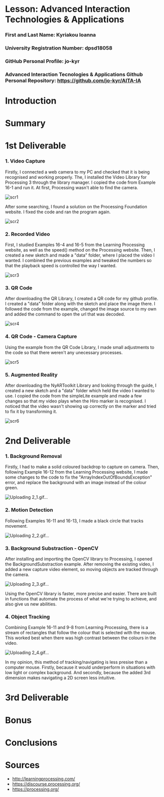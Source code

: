 # Lesson: Advanced Interaction Technologies & Applications

### First and Last Name: Kyriakou Ioanna
### University Registration Number: dpsd18058
### GitHub Personal Profile: jo-kyr
### Advanced Interaction Tecnologies & Applications Github Personal Repository: https://github.com/jo-kyr/AITA-IA

# Introduction

# Summary


# 1st Deliverable
### 1. Video Capture
Firstly, I connected a web camera to my PC and checked that it is being recognised and working properly. The, I installed the Video Library for Processing 3 through the library manager. I copied the code from Example 16-1 and run it. At first, Processing wasn't able to find the camera.

![scr1](https://user-images.githubusercontent.com/97399069/200664041-efd4f63c-10ae-4d5a-a564-4a65b6dbe999.png)

After some searching, I found a solution on the Processing Foundation website. I fixed the code and ran the program again.

![scr2](https://user-images.githubusercontent.com/97399069/200664099-a7f91b81-da15-4a7b-983d-5ef49f822b5a.png)

### 2. Recorded Video
First, I studied Examples 16-4 and 16-5 from the Learning Processing website, as well as the speed() method on the Processing website. Then, I created a new sketch and made a "data" folder, where I placed the video I wanted. I combined the previous examples and tweaked the numbers so that the playback speed is controlled the way I wanted.

![scr3](https://user-images.githubusercontent.com/97399069/200667170-b36215db-2ac7-4b18-829e-9a06323cdc19.png)

### 3. QR Code
After downloading the QR Library, I created a QR code for my github profile. I created a "data" folder along with the sketch and place the image there. I followed the code from the example, changed the image source to my own and added the command to open the url that was decoded.

![scr4](https://user-images.githubusercontent.com/97399069/200668332-d1d4de27-0cee-4437-b1ef-996f3b7b4cbc.png)

### 4. QR Code - Camera Capture
Using the example from the QR Code Library, I made small adjustments to the code so that there weren't any unecessary processes.

![scr5](https://user-images.githubusercontent.com/97399069/200671215-5cd3ecb5-63a1-43ac-8e46-3801ec8df840.png)

### 5. Augmented Reality
After downloading the NyARToolkit Library and looking through the guide, I created a new sketch and a "data" folder which held the video I wanted to use. I copied the code from the simpleLite example and made a few changes so that my video plays when the Hiro marker is recognised. I noticed that the video wasn't showing up correctly on the marker and tried to fix it by transforming it. 

![scr6](https://user-images.githubusercontent.com/97399069/200689127-f0968d13-cc1e-4d56-a7b9-24a98b0b5310.png)

# 2nd Deliverable
### 1. Background Removal
Firstly, I had to make a solid coloured backdrop to capture on camera. Then, following Example 16-12 from the Learning Processing website, I made some changes to the code to fix the "ArrayIndexOutOfBoundsException" error, and replace the background with an image instead of the colour green.

![Uploading 2_1.gif…]()

### 2. Motion Detection
Following Examples 16-11 and 16-13, I made a black circle that tracks movement.

![Uploading 2_2.gif…]()

### 3. Background Substraction - OpenCV
After installing and importing the OpenCV library to Processing, I opened the BackgroundSubstraction example. After removing the existing video, I added a new capture video element, so moving objects are tracked through the camera. 

![Uploading 2_3.gif…]()

Using the OpenCV library is faster, more precise and easier. There are built in functions that automate the process of what we're trying to achieve, and also give us new abilities.

### 4. Object Tracking
Combining Example 16-11 and 9-8 from Learning Processing, there is a stream of rectangles that follow the colour that is selected with the mouse. This worked best when there was high contrast between the colours in the video.

![Uploading 2_4.gif…]()

In my opinion, this method of tracking/navigating is less presise than a computer mouse. Firstly, because it would underperform in situations with low light or complex background. And secondly, because the added 3rd dimension makes navigating a 2D screen less intuitive.

# 3rd Deliverable 


# Bonus 


# Conclusions


# Sources
* http://learningprocessing.com/
* https://discourse.processing.org/
* https://processing.org/
